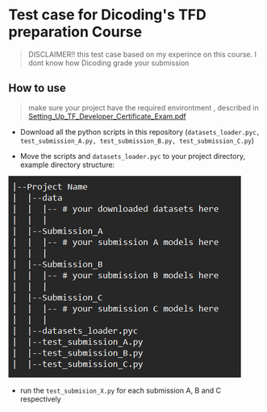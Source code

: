 # Test case for Dicoding's TFD preparation Course

>DISCLAIMER!! this test case based on my experince on this course. I dont know how Dicoding grade your submission

## How to use

> make sure your project have the required environtment , described in [Setting_Up_TF_Developer_Certificate_Exam.pdf](https://www.tensorflow.org/extras/cert/Setting_Up_TF_Developer_Certificate_Exam.pdf)

* Download all the python scripts in this repository (`datasets_loader.pyc, test_submission_A.py, test_submission_B.py, test_submission_C.py`)

* Move the scripts and `datasets_loader.pyc` to your project directory, example directory structure:

![Alt text](image-1.png)

* run the `test_submision_X.py` for each submission A, B and C respectively